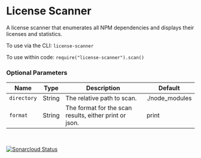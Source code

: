 # License Scanner
A license scanner that enumerates all NPM dependencies and displays their licenses and statistics.

To use via the CLI: `license-scanner`

To use within code: `require("license-scanner").scan()`

### Optional Parameters

| Name        | Type    | Description                                            | Default        |
| ----------- | ------- | -------------------------------------------------------| -------------- |
| `directory` | String  | The relative path to scan.                             | ./node_modules |
| `format`    | String  | The format for the scan results, either print or json. | print          |

<br>

[![Sonarcloud Status](https://sonarcloud.io/api/project_badges/measure?project=psmorrow_license-scanner&metric=alert_status)](https://sonarcloud.io/dashboard?id=psmorrow_license-scanner)
